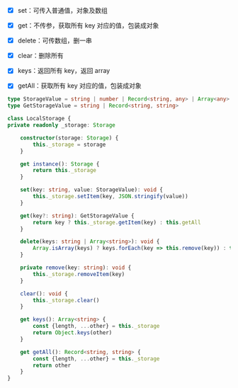 - [x] set：可传入普通值，对象及数组 <br>
- [x] get：不传参，获取所有 key 对应的值，包装成对象 <br>
- [x] delete：可传数组，删一串 <br>
- [x] clear：删除所有 <br>
- [x] keys：返回所有 key，返回 array <br>
- [x] getAll：获取所有 key 对应的值，包装成对象


```typescript
type StorageValue = string | number | Record<string, any> | Array<any>
type GetStorageValue = string | Record<string, string>

class LocalStorage {
private readonly _storage: Storage

    constructor(storage: Storage) {
        this._storage = storage
    }

    get instance(): Storage {
        return this._storage
    }

    set(key: string, value: StorageValue): void {
        this._storage.setItem(key, JSON.stringify(value))
    }

    get(key?: string): GetStorageValue {
        return key ? this._storage.getItem(key) : this.getAll
    }

    delete(keys: string | Array<string>): void {
        Array.isArray(keys) ? keys.forEach(key => this.remove(key)) : this.remove(keys)
    }

    private remove(key: string): void {
        this._storage.removeItem(key)
    }

    clear(): void {
        this._storage.clear()
    }

    get keys(): Array<string> {
        const {length, ...other} = this._storage
        return Object.keys(other)
    }

    get getAll(): Record<string, string> {
        const {length, ...other} = this._storage
        return other
    }
}
```
